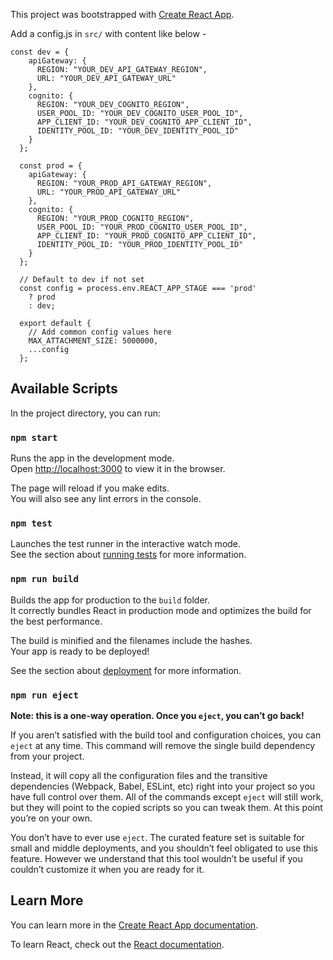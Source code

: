 This project was bootstrapped with [Create React App](https://github.com/facebook/create-react-app).

Add a config.js in `src/` with content like below - 
```
const dev = {
    apiGateway: {
      REGION: "YOUR_DEV_API_GATEWAY_REGION",
      URL: "YOUR_DEV_API_GATEWAY_URL"
    },
    cognito: {
      REGION: "YOUR_DEV_COGNITO_REGION",
      USER_POOL_ID: "YOUR_DEV_COGNITO_USER_POOL_ID",
      APP_CLIENT_ID: "YOUR_DEV_COGNITO_APP_CLIENT_ID",
      IDENTITY_POOL_ID: "YOUR_DEV_IDENTITY_POOL_ID"
    }
  };
  
  const prod = {
    apiGateway: {
      REGION: "YOUR_PROD_API_GATEWAY_REGION",
      URL: "YOUR_PROD_API_GATEWAY_URL"
    },
    cognito: {
      REGION: "YOUR_PROD_COGNITO_REGION",
      USER_POOL_ID: "YOUR_PROD_COGNITO_USER_POOL_ID",
      APP_CLIENT_ID: "YOUR_PROD_COGNITO_APP_CLIENT_ID",
      IDENTITY_POOL_ID: "YOUR_PROD_IDENTITY_POOL_ID"
    }
  };
  
  // Default to dev if not set
  const config = process.env.REACT_APP_STAGE === 'prod'
    ? prod
    : dev;
  
  export default {
    // Add common config values here
    MAX_ATTACHMENT_SIZE: 5000000,
    ...config
  };
  ```

## Available Scripts

In the project directory, you can run:

### `npm start`

Runs the app in the development mode.<br />
Open [http://localhost:3000](http://localhost:3000) to view it in the browser.

The page will reload if you make edits.<br />
You will also see any lint errors in the console.

### `npm test`

Launches the test runner in the interactive watch mode.<br />
See the section about [running tests](https://facebook.github.io/create-react-app/docs/running-tests) for more information.

### `npm run build`

Builds the app for production to the `build` folder.<br />
It correctly bundles React in production mode and optimizes the build for the best performance.

The build is minified and the filenames include the hashes.<br />
Your app is ready to be deployed!

See the section about [deployment](https://facebook.github.io/create-react-app/docs/deployment) for more information.

### `npm run eject`

**Note: this is a one-way operation. Once you `eject`, you can’t go back!**

If you aren’t satisfied with the build tool and configuration choices, you can `eject` at any time. This command will remove the single build dependency from your project.

Instead, it will copy all the configuration files and the transitive dependencies (Webpack, Babel, ESLint, etc) right into your project so you have full control over them. All of the commands except `eject` will still work, but they will point to the copied scripts so you can tweak them. At this point you’re on your own.

You don’t have to ever use `eject`. The curated feature set is suitable for small and middle deployments, and you shouldn’t feel obligated to use this feature. However we understand that this tool wouldn’t be useful if you couldn’t customize it when you are ready for it.

## Learn More

You can learn more in the [Create React App documentation](https://facebook.github.io/create-react-app/docs/getting-started).

To learn React, check out the [React documentation](https://reactjs.org/).
